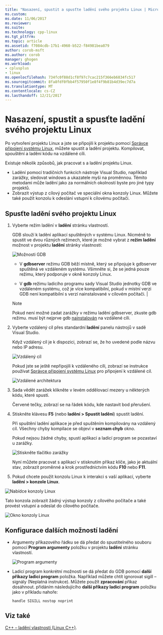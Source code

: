 ```yaml
---
title: "Nasazení, spustit a spusťte ladění svého projektu Linux | Microsoft Docs"
ms.custom: 
ms.date: 11/06/2017
ms.reviewer: 
ms.suite: 
ms.technology: cpp-linux
ms.tgt_pltfrm: 
ms.topic: article
ms.assetid: f7084cdb-17b1-4960-b522-f84981bea879
author: corob-msft
ms.author: corob
manager: ghogen
ms.workload:
- cplusplus
- linux
ms.openlocfilehash: 734fc0f88d1cf8f97c7cac215f366eb6834fc517
ms.sourcegitcommit: 8fa8fdf0fbb4f57950f1e8f4f9b81b4d39ec7d7a
ms.translationtype: MT
ms.contentlocale: cs-CZ
ms.lasthandoff: 12/21/2017
---
```

# <a name="deploy-run-and-debug-your-linux-project"></a>Nasazení, spustit a spusťte ladění svého projektu Linux

Po vytvoření projektu Linux a jste se připojili k projektu pomocí [Správce připojení systému Linux](../linux/connect-to-your-remote-linux-computer.md), můžete spustit a ladění projektu. Kompilovat, spouštění a ladění kódu na vzdálené cíli.

Existuje několik způsobů, jak pracovat s a ladění projektu Linux.

* Ladění pomocí tradičních funkcích nástroje Visual Studio, například zarážky, sledovat windows a ukazatele myši na proměnnou. Těmito metodami může ladění jako za normálních okolností byste pro jiné typy projektů.
* Zobrazit výstup z cílový počítač ve speciální okna konzoly Linux. Můžete také použít konzolu k odeslání vstupní k cílovému počítači.

## <a name="debug-your-linux-project"></a>Spusťte ladění svého projektu Linux

1. Vyberte režim ladění v **ladění** stránku vlastností.

    GDB slouží k ladění aplikací spuštěných v systému Linux.  Nicméně to spustit ve dvou různých režimech, které je možné vybrat z **režim ladění** možnost v projektu **ladění** stránky vlastností:

    ![Možnosti GDB](media/settings_debugger.png)

    - V **gdbserver** režimu GDB běží místně, který se připojuje k gdbserver spuštěná ve vzdáleném systému.  Všimněte si, že se jedná pouze režimu, který podporuje v okně konzoly Linux.

    - V **gdb** režimu ladicího programu sady Visual Studio jednotky GDB ve vzdáleném systému, což je více kompatibilní, pokud v místní verzi GDB není kompatibilní s verzí nainstalované v cílovém počítači. |

    > [!NOTE] 
    > Pokud není možné zadat zarážky v režimu ladění gdbserver, zkuste gdb režimu. musí být nejprve gdb [nainstalován](../linux/download-install-and-setup-the-linux-development-workload.md) na vzdálené cíli.

2. Vyberte vzdálený cíl přes standardní **ladění** panelu nástrojů v sadě Visual Studio.

    Když vzdálený cíl je k dispozici, zobrazí se, že ho uvedené podle názvu nebo IP adresu.

    ![Vzdálený cíl](media/remote_target.png)

    Pokud jste se ještě nepřipojili k vzdáleného cíli, zobrazí se instrukce používat [Správce připojení systému Linux](../linux/connect-to-your-remote-linux-computer.md) pro připojení k vzdálené cíl.

    ![Vzdálené architektura](media/architecture.png)

3. Sada vědět zarážek klikněte v levém oddělovací mezery u některých kódu, které spustí.

    Červené tečky, zobrazí se na řádek kódu, kde nastavit bod přerušení.

4. Stiskněte klávesu **F5** (nebo **ladění > Spustit ladění**) spustit ladění.

    Při spuštění ladění aplikace je před spuštěním kompilovány na vzdálený cíl. Všechny chyby kompilace se objeví v **seznam chyb** okno.

    Pokud nejsou žádné chyby, spustí aplikaci a ladicí program se pozastaví u zarážky.

    ![Stiskněte tlačítko zarážky](media/hit_breakpoint.png)  

    Nyní můžete pracovat s aplikací v stisknutím příkaz klíče, jako je aktuální stav, zobrazit proměnné a krok prostřednictvím kódu **F10** nebo **F11**.

4. Pokud chcete použít konzolu Linux k interakci s vaší aplikací, vyberte **ladění > konzole Linux**.

  ![Nabídce konzoly Linux](media/consolemenu.png)

  Tato konzola zobrazit žádný výstup konzoly z cílového počítače a také provést vstupní a odeslat do cílového počítače.

  ![Okno konzoly Linux](media/consolewindow.png)

## <a name="configure-other-debugging-options"></a>Konfigurace dalších možností ladění

* Argumenty příkazového řádku se dá předat do spustitelného souboru pomocí **Program argumenty** položku v projektu **ladění** stránku vlastností.
  
  ![Program argumenty](media/settings_programarguments.png)

* Ladicí program konkrétní možnosti se dá předat do GDB pomocí **další příkazy ladicí program** položka.  Například můžete chtít ignorovat sigill – signály (Neplatná instrukce).  Můžete použít **zpracování** příkaz dosáhnout.  přidáním následujícího **další příkazy ladicí program** položku jako v příkladu nahoře:

  ```handle SIGILL nostop noprint```

## <a name="see-also"></a>Viz také
[C++ – ladění vlastnosti (Linux C++)](../linux/prop-pages/debugging-linux.md).
